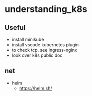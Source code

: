# understanding_k8s

## Useful

- install minikube
- install vscode kubernetes plugin
- to check tcp, see ingress-nginx
- look over k8s public doc

## net

- helm
  - https://helm.sh/